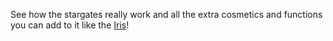 See how the stargates really work and all the extra cosmetics and functions you can add to it like the [Iris](https://amblelabs.github.io/stargate-wiki/mechanics/iris/)!